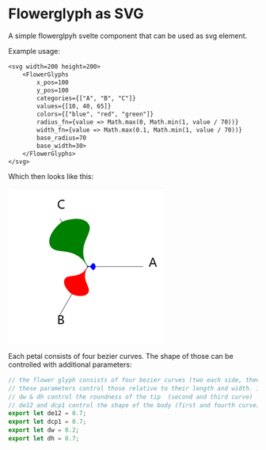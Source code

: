 # Flowerglyph as SVG 

A simple flowerglpyh svelte component that can be used as svg element.

Example usage:
````svelte
<svg width=200 height=200>
    <FlowerGlyphs 
        x_pos=100
        y_pos=100
        categories={["A", "B", "C"]}
        values={[10, 40, 65]}
        colors={["blue", "red", "green"]}
        radius_fn={value => Math.max(0, Math.min(1, value / 70))}
        width_fn={value => Math.max(0.1, Math.min(1, value / 70))}
        base_radius=70 
        base_width=30>
    </FlowerGlyphs>
</svg>
````

Which then looks like this:

![image](flower_glyph.png)

Each petal consists of four bezier curves.
The shape of those can be controlled with additional parameters:

````js
// the flower glyph consists of four bezier curves (two each side, then mirrored)
// these parameters control those relative to their length and width. in range [0, 1]
// dw & dh control the roundness of the tip  (second and third curve)
// de12 and dcp1 control the shape of the body (first and fourth curve)
export let de12 = 0.7;
export let dcp1 = 0.7;
export let dw = 0.2;
export let dh = 0.7;
````

